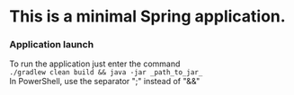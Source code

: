 # This is a minimal Spring application.

### Application launch

To run the application just enter the command  
```./gradlew clean build && java -jar _path_to_jar_```  
In PowerShell, use the separator ";" instead of "&&"